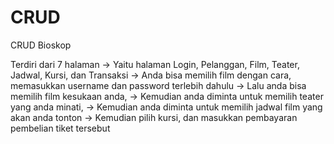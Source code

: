 # CRUD
CRUD Bioskop

Terdiri dari 7 halaman
-> Yaitu halaman Login, Pelanggan, Film, Teater, Jadwal, Kursi, dan Transaksi
-> Anda bisa memilih film dengan cara, memasukkan username dan password terlebih dahulu
-> Lalu anda bisa memilih film kesukaan anda,
-> Kemudian anda diminta untuk memilih teater yang anda minati,
-> Kemudian anda diminta untuk memilih jadwal film yang akan anda tonton
-> Kemudian pilih kursi, dan masukkan pembayaran pembelian tiket tersebut
